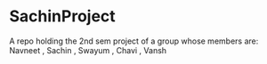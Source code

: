 # SachinProject
A repo holding the 2nd sem project of a group whose members are: Navneet , Sachin , Swayum , Chavi , Vansh

